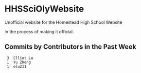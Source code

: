 # HHSSciOlyWebsite
Unofficial website for the Homestead High School Website

In the process of making it official.


## Commits by Contributors in the Past Week
<!-- COMMIT_SECTION_START -->
     3	Elliot Lu
     1	Yu Zheng
     1	elu211
<!-- COMMIT_SECTION_END -->
